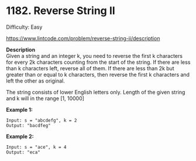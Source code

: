 # 1182. Reverse String II

Difficulty: Easy

https://www.lintcode.com/problem/reverse-string-ii/description

**Description**  
Given a string and an integer k, you need to reverse the first k characters for every 2k characters counting from the start of the string. If there are less than k characters left, reverse all of them. If there are less than 2k but greater than or equal to k characters, then reverse the first k characters and left the other as original.

The string consists of lower English letters only.
Length of the given string and k will in the range [1, 10000]

**Example 1:**
```
Input: s = "abcdefg", k = 2
Output: "bacdfeg"
```

**Example 2:**
```
Input: s = "ace", k = 4
Output: "eca"
```
